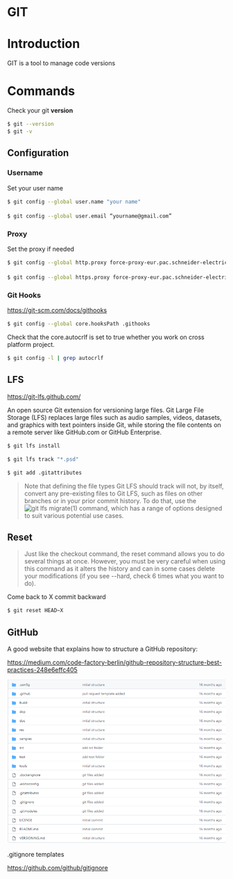 # GIT
# Introduction
GIT is a tool to manage code versions

# Commands
Check your git **version**
```bash
$ git --version
$ git -v
```
## Configuration
### Username
Set your user name
```bash
$ git config --global user.name "your name"

$ git config --global user.email “yourname@gmail.com”
```

### Proxy
Set the proxy if needed
```bash
$ git config --global http.proxy force-proxy-eur.pac.schneider-electric.com:443

$ git config --global https.proxy force-proxy-eur.pac.schneider-electric.com:443
```
### Git Hooks
https://git-scm.com/docs/githooks
```bash
$ git config --global core.hooksPath .githooks
```
Check that the core.autocrlf is set to true whether you work on cross platform project.
```bash
$ git config -l | grep autocrlf 
```

## LFS
https://git-lfs.github.com/

An open source Git extension for versioning large files.
Git Large File Storage (LFS) replaces large files such as audio samples, videos, datasets, and graphics with text pointers inside Git, while storing the file contents on a remote server like GitHub.com or GitHub Enterprise.

```bash
$ git lfs install
```
```bash
$ git lfs track "*.psd"
```
```bash
$ git add .gitattributes
```

> Note that defining the file types Git LFS should track will not, by itself, convert any pre-existing files to Git LFS, such as files on other branches or in your prior commit history. To do that, use the ![git lfs migrate(1)](https://github.com/git-lfs/git-lfs/blob/main/docs/man/git-lfs-migrate.adoc?utm_source=gitlfs_site&utm_medium=doc_man_migrate_link&utm_campaign=gitlfs) command, which has a range of options designed to suit various potential use cases.

## Reset
> Just like the checkout command, the reset command allows you to do several things at once. However, you must be very careful when using this command as it alters the history and can in some cases delete your modifications (if you see --hard, check 6 times what you want to do).

Come back to X commit backward
```bash
$ git reset HEAD~X
```


## GitHub
A good website that explains how to structure a GitHub repository:

https://medium.com/code-factory-berlin/github-repository-structure-best-practices-248e6effc405

![github_structure_template](./github_structure_template.png)

.gitignore templates

https://github.com/github/gitignore
